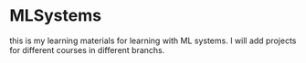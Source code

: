 # MLSystems
this is my learning materials for learning with ML systems.
I will add projects for different courses in different branchs.
